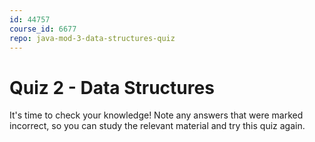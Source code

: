 ```yaml
---
id: 44757
course_id: 6677
repo: java-mod-3-data-structures-quiz
---
```


# Quiz 2 - Data Structures

It's time to check your knowledge! Note any answers that were marked incorrect,
so you can study the relevant material and try this quiz again.
